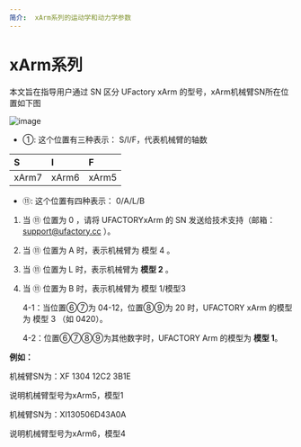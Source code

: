 ```yaml
---
简介:  xArm系列的运动学和动力学参数
---
```


# xArm系列


本文旨在指导用户通过 SN 区分 UFactory xArm 的型号，xArm机械臂SN所在位置如下图


![image](https://github.com/xArm-Developer/ufactory_docs/blob/main/support_articles/.gitbook/assets/SerialNumber%20(1).png)


* ①: 这个位置有三种表示： S/I/F，代表机械臂的轴数

| S     | I     | F     |
| :---- | :---- | :---- |
| xArm7 | xArm6 | xArm5 |

* ⑪: 这个位置有四种表示： 0/A/L/B
1. 当 ⑪ 位置为 0 ，请将 UFACTORYxArm 的 SN 发送给技术支持（邮箱：support@ufactory.cc ）。
2. 当 ⑪ 位置为 A 时，表示机械臂为 模型 4 。
3. 当 ⑪ 位置为 L 时，表示机械臂为 __模型 2__ 。
4. 当 ⑪ 位置为 B 时，表示机械臂为 模型 1/模型3
   
   4-1：当位置⑥⑦为 04-12，位置⑧⑨为 20 时，UFACTORY xArm 的模型为 模型 3 （如 0420）。
   
   4-2：位置⑥⑦⑧⑨为其他数字时，UFACTORY Arm 的模型为 __模型 1__。

__例如：__

机械臂SN为：XF 1304 12C2 3B1E

说明机械臂型号为xArm5，模型1


机械臂SN为：XI130506D43A0A

说明机械臂型号为xArm6，模型4
